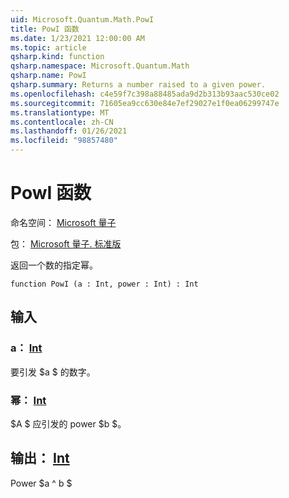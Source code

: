 ```yaml
---
uid: Microsoft.Quantum.Math.PowI
title: PowI 函数
ms.date: 1/23/2021 12:00:00 AM
ms.topic: article
qsharp.kind: function
qsharp.namespace: Microsoft.Quantum.Math
qsharp.name: PowI
qsharp.summary: Returns a number raised to a given power.
ms.openlocfilehash: c4e59f7c398a88485ada9d2b313b93aac530ce02
ms.sourcegitcommit: 71605ea9cc630e84e7ef29027e1f0ea06299747e
ms.translationtype: MT
ms.contentlocale: zh-CN
ms.lasthandoff: 01/26/2021
ms.locfileid: "98857480"
---
```

# <a name="powi-function"></a>PowI 函数

命名空间： [Microsoft 量子](xref:Microsoft.Quantum.Math)

包： [Microsoft 量子. 标准版](https://nuget.org/packages/Microsoft.Quantum.Standard)


返回一个数的指定幂。

```qsharp
function PowI (a : Int, power : Int) : Int
```


## <a name="input"></a>输入

### <a name="a--int"></a>a： [Int](xref:microsoft.quantum.lang-ref.int)

要引发 $a $ 的数字。


### <a name="power--int"></a>幂： [Int](xref:microsoft.quantum.lang-ref.int)

$A $ 应引发的 power $b $。



## <a name="output--int"></a>输出： [Int](xref:microsoft.quantum.lang-ref.int)

Power $a ^ b $
